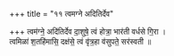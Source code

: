 +++
title = "११ त्वमग्ने अदितिर्देव"

+++
त्वम॑ग्ने॒ अदि॑तिर्देव दा॒शुषे॒ त्वं होत्रा॒ भार॑ती वर्धसे गि॒रा ।  
त्वमिळा॑ श॒तहि॑मासि॒ दक्ष॑से॒ त्वं वृ॑त्र॒हा व॑सुपते॒ सर॑स्वती ॥